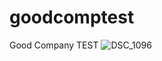 # goodcomptest
Good Company TEST
![DSC_1096](https://user-images.githubusercontent.com/65409062/82066753-21a44880-96d0-11ea-887c-287a183ee52f.gif)
